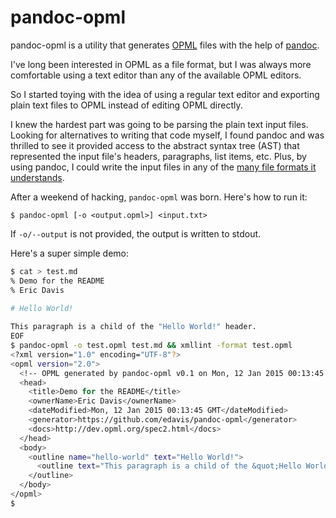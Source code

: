 pandoc-opml
===========

pandoc-opml is a utility that generates [OPML][] files with the help
of [pandoc][].

I've long been interested in OPML as a file format, but I was always
more comfortable using a text editor than any of the available OPML
editors.

So I started toying with the idea of using a regular text editor and
exporting plain text files to OPML instead of editing OPML
directly.

I knew the hardest part was going to be parsing the plain text input
files. Looking for alternatives to writing that code myself, I found
pandoc and was thrilled to see it provided access to the abstract
syntax tree (AST) that represented the input file's headers,
paragraphs, list items, etc. Plus, by using pandoc, I could write the
input files in any of the [many file formats it understands][inputs].

After a weekend of hacking, `pandoc-opml` was born. Here's how to
run it:

    $ pandoc-opml [-o <output.opml>] <input.txt>

If `-o/--output` is not provided, the output is written to stdout.

Here's a super simple demo:

```bash
$ cat > test.md
% Demo for the README
% Eric Davis
  
# Hello World!

This paragraph is a child of the "Hello World!" header.
EOF
$ pandoc-opml -o test.opml test.md && xmllint -format test.opml
<?xml version="1.0" encoding="UTF-8"?>
<opml version="2.0">
  <!-- OPML generated by pandoc-opml v0.1 on Mon, 12 Jan 2015 00:13:45 GMT -->
  <head>
    <title>Demo for the README</title>
    <ownerName>Eric Davis</ownerName>
    <dateModified>Mon, 12 Jan 2015 00:13:45 GMT</dateModified>
    <generator>https://github.com/edavis/pandoc-opml</generator>
    <docs>http://dev.opml.org/spec2.html</docs>
  </head>
  <body>
    <outline name="hello-world" text="Hello World!">
      <outline text="This paragraph is a child of the &quot;Hello World!&quot; header."/>
    </outline>
  </body>
</opml>
$
```

[OPML]: http://dev.opml.org/spec2.html
[pandoc]: http://johnmacfarlane.net/pandoc/
[inputs]: http://johnmacfarlane.net/pandoc/README.html#description
